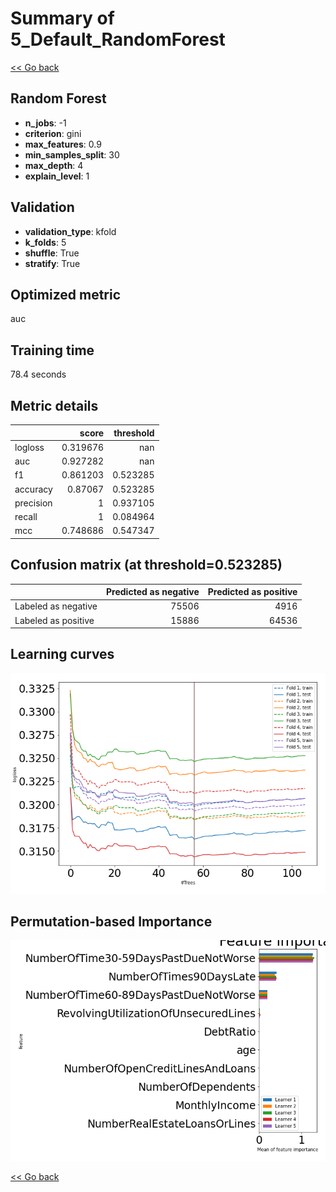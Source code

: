 # Summary of 5_Default_RandomForest

[<< Go back](../README.md)


## Random Forest
- **n_jobs**: -1
- **criterion**: gini
- **max_features**: 0.9
- **min_samples_split**: 30
- **max_depth**: 4
- **explain_level**: 1

## Validation
 - **validation_type**: kfold
 - **k_folds**: 5
 - **shuffle**: True
 - **stratify**: True

## Optimized metric
auc

## Training time

78.4 seconds

## Metric details
|           |    score |   threshold |
|:----------|---------:|------------:|
| logloss   | 0.319676 |  nan        |
| auc       | 0.927282 |  nan        |
| f1        | 0.861203 |    0.523285 |
| accuracy  | 0.87067  |    0.523285 |
| precision | 1        |    0.937105 |
| recall    | 1        |    0.084964 |
| mcc       | 0.748686 |    0.547347 |


## Confusion matrix (at threshold=0.523285)
|                     |   Predicted as negative |   Predicted as positive |
|:--------------------|------------------------:|------------------------:|
| Labeled as negative |                   75506 |                    4916 |
| Labeled as positive |                   15886 |                   64536 |

## Learning curves
![Learning curves](learning_curves.png)

## Permutation-based Importance
![Permutation-based Importance](permutation_importance.png)

[<< Go back](../README.md)
